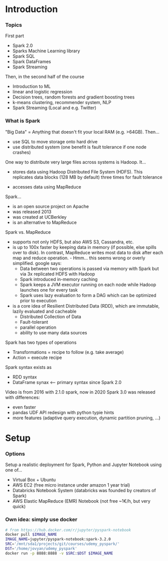 # Introduction

### Topics

First part

- Spark 2.0
- Sparks Machine Learning library
- Spark SQL
- Spark DataFrames
- Spark Streaming

Then, in the second half of the course

- Introduction to ML
- linear and logistic regression
- Decision trees, random forests and gradient boosting trees
- k-means clustering, recommender system, NLP
- Spark Streaming (Local and e.g. Twitter)

### What is Spark

"Big Data" = Anything that doesn't fit your local RAM (e.g. >64GB). Then...

- use SQL to move storage onto hard drive
- use distributed system (one benefit is fault tolerance if one node crashes)

One way to distribute very large files across systems is Hadoop. It...

- stores data using Hadoop Distributed File System (HDFS). This replicates data blocks (128 MB by default) three times for fault tolerance

- accesses data using MapReduce

Spark...

- is an open source project on Apache
- was released 2013
- was created at UCBerkley
- is an alternative to MapReduce

Spark vs. MapReduce

- supports not only HDFS, but also AWS S3, Cassandra, etc.
- is up to 100x faster by keeping data in memory (if possible, else spills over to disk). In contrast, MapReduce writes most data to disk after each map and reduce operation. - Hmm... this seems wrong or overly simplified. google says:
  - Data between two operations is passed via memory with Spark but via 3x replicated HDFS with Hadoop
  - Spark introduced in-memory caching
  - Spark keeps a JVM executor running on each node while Hadoop launches one for every task
  - Spark uses lazy evaluation to form a DAG which can be optimized prior to execution
- is a core idea of Resilient Distributed Data (RDD), which are immutable, lazily evaluated and cacheable
  - Distributed Collection of Data
  - Fault-tolerant
  - parallel operation
  - ability to use many data sources

Spark has two types of operations

- Transformations = recipe to follow (e.g. take average)
- Action = execute recipe

Spark syntax exists as

- RDD syntax
- DataFrame synax <-- primary syntax since Spark 2.0

Video is from 2016 with 2.1.0 spark, now in 2020 Spark 3.0 was released with differences:

- even faster
- pandas UDF API redesign with python typie hints
- more features (adaptive query execution, dynamic partition pruning, ...)

# Setup

### Options

Setup a realistic deployment for Spark, Python and Jupyter Notebook using one of...

- Virtual Box + Ubuntu
- AWS EC2 (free micro instance under amazon 1 year trial)
- Databricks Notebook System (databricks was founded by creators of Spark)
- AWS Elastic MapReduce (EMR) Notebook (not free ~1€/h, but very quick)

### Own idea: simply use docker

```bash
# from https://hub.docker.com/r/jupyter/pyspark-notebook
docker pull $IMAGE_NAME
IMAGE_NAME=jupyter/pyspark-notebook:spark-3.2.0
SRC='/mnt/sda1/projects/git/courses/udemy_pyspark/'
DST='/home/jovyan/udemy_pyspark'
docker run -p 8888:8888 -v $SRC:$DST $IMAGE_NAME
```
